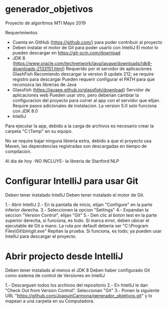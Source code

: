 # generador_objetivos
Proyecto de algoritmos MTI Mayo 2019

Requerimientos
   * Cuenta en GitHub (https://github.com/) para poder contribuir al proyecto
   * Deben instalar el motor de Git para poder usarlo con IntelliJ
      El motor lo pueden descargar en https://git-scm.com/download
   * JDK 8 (https://www.oracle.com/technetwork/java/javase/downloads/jdk8-downloads-2133151.html)
      Requerido por el servidor de aplicaciones GlashFish
      Recomiendo descargar la version 8 update 212; se require registro para descargar
      Pueden requerir configurar el PATH para que reconozca las librerias de Java
   * Glassfish (https://javaee.github.io/glassfish/download)
      Servidor de aplicaciones web 
      Pueden usar otro, pero deberian cambiar la configuracion del proyecto para correr al app con el servidor que elijan.
      Require pasos adicionales de instalacion.
      La version 5.0 solo funciona con JDK 8.0
   * IntelliJ 
   
Para ejecutar la app, debido a la carga de archivos es necesario crear la carpeta "C:\Temp\" en su equipo.

No se require bajar ninguna libreria extra, debido a que el proyecto usa Maven, las dependencias registradas son descargadas en tiempo de compilacion.

Al dia de hoy -NO INCLUYE- la libreria de Stanford NLP

# Configurar IntelliJ para usar Git
Deben tener instalado IntelliJ
Deben tener instalado el motor de Git.

1.- Abrir IntelliJ
2.- En la pantalla de inicio, elijan "Configure" en la parte inferior derecha.
3.- Seleccionen la opcion "Settings"
4.- Expandan la seccion "Version Control", elijan "Git"
5.- Den clic al boton test en la parte superior derecha, si funciona, es todo.
    Si marca error, deben ubicar el ejecutable de Git a mano. La ruta por default deberia ser "C:\Program Files\Git\bin\git.exe"
    Repitan la prueba. Si funciona, es todo; ya pueden usar IntelliJ para descargar el proyecto.

# Abrir projecto desde IntelliJ
Deben tener instalado al menos el JDK 8
Deben haber configurado Git como sistema de control de Versiones en IntelliJ

1.- Descarguen todos los archivos del repositorio
2.- En IntelliJ le dan "Check Out from Version Control". Seleccionan "Git"
3.- Ponen la siguiente URL "https://github.com/JoaquinCarmona/generador_objetivos.git" y lo mapean a una carpeta en su Computadora.
